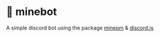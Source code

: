 # 💎 minebot
A simple discord bot using the package [minepm](https://www.npmjs.com/package/minepm) & [discord.js](https://www.npmjs.com/package/discord.js)
